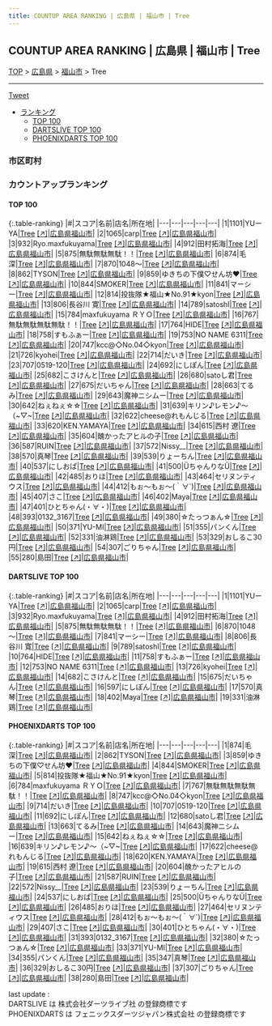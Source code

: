 ```yaml
---
title: COUNTUP AREA RANKING | 広島県 | 福山市 | Tree
---
```

## COUNTUP AREA RANKING | 広島県 | 福山市 | Tree

[TOP](/darts/rank/) > [広島県](/darts/rank/広島県/) > [福山市](/darts/rank/広島県/福山市/) > Tree

___

<a href="https://twitter.com/share?ref_src=twsrc%5Etfw" data-text="COUNTUP AREA RANKING | 広島県福山市Tree" class="twitter-share-button" data-hashtags="DARTSLIVE,PHOENIXDARTS,darts,ダーツ" data-show-count="false">Tweet</a>

* [ランキング](#カウントアップランキング)
    * [TOP 100](#top-100)
    * [DARTSLIVE TOP 100](#dartslive-top-100)
    * [PHOENIXDARTS TOP 100](#phoenixdarts-top-100)

### 市区町村

<ul>

</ul>

### カウントアップランキング

#### TOP 100



{:.table-ranking}
|#|スコア|名前|店名|所在地|
|---|---|---|---|---|
|1|1101|<span class="rank-name-dl">YUーYA</span>|<a href="/darts/rank/shops/60dfb72e49f59936774c926eb736cb5a.html">Tree</a> <a href="https://search.dartslive.com/jp/shop/60dfb72e49f59936774c926eb736cb5a">[↗]</a>|<a href="/darts/rank/広島県/福山市">広島県福山市</a>|
|2|1065|<span class="rank-name-dl">carp</span>|<a href="/darts/rank/shops/60dfb72e49f59936774c926eb736cb5a.html">Tree</a> <a href="https://search.dartslive.com/jp/shop/60dfb72e49f59936774c926eb736cb5a">[↗]</a>|<a href="/darts/rank/広島県/福山市">広島県福山市</a>|
|3|932|<span class="rank-name-dl">Ryo.maxfukuyama</span>|<a href="/darts/rank/shops/60dfb72e49f59936774c926eb736cb5a.html">Tree</a> <a href="https://search.dartslive.com/jp/shop/60dfb72e49f59936774c926eb736cb5a">[↗]</a>|<a href="/darts/rank/広島県/福山市">広島県福山市</a>|
|4|912|<span class="rank-name-dl">田村拓海</span>|<a href="/darts/rank/shops/60dfb72e49f59936774c926eb736cb5a.html">Tree</a> <a href="https://search.dartslive.com/jp/shop/60dfb72e49f59936774c926eb736cb5a">[↗]</a>|<a href="/darts/rank/広島県/福山市">広島県福山市</a>|
|5|875|<span class="rank-name-dl">無駄無駄無駄！！</span>|<a href="/darts/rank/shops/60dfb72e49f59936774c926eb736cb5a.html">Tree</a> <a href="https://search.dartslive.com/jp/shop/60dfb72e49f59936774c926eb736cb5a">[↗]</a>|<a href="/darts/rank/広島県/福山市">広島県福山市</a>|
|6|874|<span class="rank-name-pd">毛深</span>|<a href="/darts/rank/shops/95175.html">Tree</a> <a href="https://vs.phoenixdarts.com/jp/shop/shopDetailInfo/s_95175?s_seq=95175">[↗]</a>|<a href="/darts/rank/広島県/福山市">広島県福山市</a>|
|7|870|<span class="rank-name-dl">1048～</span>|<a href="/darts/rank/shops/60dfb72e49f59936774c926eb736cb5a.html">Tree</a> <a href="https://search.dartslive.com/jp/shop/60dfb72e49f59936774c926eb736cb5a">[↗]</a>|<a href="/darts/rank/広島県/福山市">広島県福山市</a>|
|8|862|<span class="rank-name-pd">TYSON</span>|<a href="/darts/rank/shops/95175.html">Tree</a> <a href="https://vs.phoenixdarts.com/jp/shop/shopDetailInfo/s_95175?s_seq=95175">[↗]</a>|<a href="/darts/rank/広島県/福山市">広島県福山市</a>|
|9|859|<span class="rank-name-pd">ゆきちの下僕♡せん坊♥</span>|<a href="/darts/rank/shops/95175.html">Tree</a> <a href="https://vs.phoenixdarts.com/jp/shop/shopDetailInfo/s_95175?s_seq=95175">[↗]</a>|<a href="/darts/rank/広島県/福山市">広島県福山市</a>|
|10|844|<span class="rank-name-pd">SMOKER</span>|<a href="/darts/rank/shops/95175.html">Tree</a> <a href="https://vs.phoenixdarts.com/jp/shop/shopDetailInfo/s_95175?s_seq=95175">[↗]</a>|<a href="/darts/rank/広島県/福山市">広島県福山市</a>|
|11|841|<span class="rank-name-dl">マーシー</span>|<a href="/darts/rank/shops/60dfb72e49f59936774c926eb736cb5a.html">Tree</a> <a href="https://search.dartslive.com/jp/shop/60dfb72e49f59936774c926eb736cb5a">[↗]</a>|<a href="/darts/rank/広島県/福山市">広島県福山市</a>|
|12|814|<span class="rank-name-pd">投抜隊★福山★No.91★kyon</span>|<a href="/darts/rank/shops/95175.html">Tree</a> <a href="https://vs.phoenixdarts.com/jp/shop/shopDetailInfo/s_95175?s_seq=95175">[↗]</a>|<a href="/darts/rank/広島県/福山市">広島県福山市</a>|
|13|806|<span class="rank-name-dl">長谷川 寛</span>|<a href="/darts/rank/shops/60dfb72e49f59936774c926eb736cb5a.html">Tree</a> <a href="https://search.dartslive.com/jp/shop/60dfb72e49f59936774c926eb736cb5a">[↗]</a>|<a href="/darts/rank/広島県/福山市">広島県福山市</a>|
|14|789|<span class="rank-name-dl">satoshI</span>|<a href="/darts/rank/shops/60dfb72e49f59936774c926eb736cb5a.html">Tree</a> <a href="https://search.dartslive.com/jp/shop/60dfb72e49f59936774c926eb736cb5a">[↗]</a>|<a href="/darts/rank/広島県/福山市">広島県福山市</a>|
|15|784|<span class="rank-name-pd">maxfukuyama ＲＹＯ</span>|<a href="/darts/rank/shops/95175.html">Tree</a> <a href="https://vs.phoenixdarts.com/jp/shop/shopDetailInfo/s_95175?s_seq=95175">[↗]</a>|<a href="/darts/rank/広島県/福山市">広島県福山市</a>|
|16|767|<span class="rank-name-pd">無駄無駄無駄無駄！！</span>|<a href="/darts/rank/shops/95175.html">Tree</a> <a href="https://vs.phoenixdarts.com/jp/shop/shopDetailInfo/s_95175?s_seq=95175">[↗]</a>|<a href="/darts/rank/広島県/福山市">広島県福山市</a>|
|17|764|<span class="rank-name-dl">HIDE</span>|<a href="/darts/rank/shops/60dfb72e49f59936774c926eb736cb5a.html">Tree</a> <a href="https://search.dartslive.com/jp/shop/60dfb72e49f59936774c926eb736cb5a">[↗]</a>|<a href="/darts/rank/広島県/福山市">広島県福山市</a>|
|18|758|<span class="rank-name-dl">すもふぁー</span>|<a href="/darts/rank/shops/60dfb72e49f59936774c926eb736cb5a.html">Tree</a> <a href="https://search.dartslive.com/jp/shop/60dfb72e49f59936774c926eb736cb5a">[↗]</a>|<a href="/darts/rank/広島県/福山市">広島県福山市</a>|
|19|753|<span class="rank-name-dl">NO NAME 6311</span>|<a href="/darts/rank/shops/60dfb72e49f59936774c926eb736cb5a.html">Tree</a> <a href="https://search.dartslive.com/jp/shop/60dfb72e49f59936774c926eb736cb5a">[↗]</a>|<a href="/darts/rank/広島県/福山市">広島県福山市</a>|
|20|747|<span class="rank-name-pd">kcc@◇No.04◇kyon</span>|<a href="/darts/rank/shops/95175.html">Tree</a> <a href="https://vs.phoenixdarts.com/jp/shop/shopDetailInfo/s_95175?s_seq=95175">[↗]</a>|<a href="/darts/rank/広島県/福山市">広島県福山市</a>|
|21|726|<span class="rank-name-dl">kyohei</span>|<a href="/darts/rank/shops/60dfb72e49f59936774c926eb736cb5a.html">Tree</a> <a href="https://search.dartslive.com/jp/shop/60dfb72e49f59936774c926eb736cb5a">[↗]</a>|<a href="/darts/rank/広島県/福山市">広島県福山市</a>|
|22|714|<span class="rank-name-pd">だいき</span>|<a href="/darts/rank/shops/95175.html">Tree</a> <a href="https://vs.phoenixdarts.com/jp/shop/shopDetailInfo/s_95175?s_seq=95175">[↗]</a>|<a href="/darts/rank/広島県/福山市">広島県福山市</a>|
|23|707|<span class="rank-name-pd">0519-120</span>|<a href="/darts/rank/shops/95175.html">Tree</a> <a href="https://vs.phoenixdarts.com/jp/shop/shopDetailInfo/s_95175?s_seq=95175">[↗]</a>|<a href="/darts/rank/広島県/福山市">広島県福山市</a>|
|24|692|<span class="rank-name-pd">にしぽん</span>|<a href="/darts/rank/shops/95175.html">Tree</a> <a href="https://vs.phoenixdarts.com/jp/shop/shopDetailInfo/s_95175?s_seq=95175">[↗]</a>|<a href="/darts/rank/広島県/福山市">広島県福山市</a>|
|25|682|<span class="rank-name-dl">こさけんと</span>|<a href="/darts/rank/shops/60dfb72e49f59936774c926eb736cb5a.html">Tree</a> <a href="https://search.dartslive.com/jp/shop/60dfb72e49f59936774c926eb736cb5a">[↗]</a>|<a href="/darts/rank/広島県/福山市">広島県福山市</a>|
|26|680|<span class="rank-name-pd">satoし君</span>|<a href="/darts/rank/shops/95175.html">Tree</a> <a href="https://vs.phoenixdarts.com/jp/shop/shopDetailInfo/s_95175?s_seq=95175">[↗]</a>|<a href="/darts/rank/広島県/福山市">広島県福山市</a>|
|27|675|<span class="rank-name-dl">だいちゃん</span>|<a href="/darts/rank/shops/60dfb72e49f59936774c926eb736cb5a.html">Tree</a> <a href="https://search.dartslive.com/jp/shop/60dfb72e49f59936774c926eb736cb5a">[↗]</a>|<a href="/darts/rank/広島県/福山市">広島県福山市</a>|
|28|663|<span class="rank-name-pd">てるみ</span>|<a href="/darts/rank/shops/95175.html">Tree</a> <a href="https://vs.phoenixdarts.com/jp/shop/shopDetailInfo/s_95175?s_seq=95175">[↗]</a>|<a href="/darts/rank/広島県/福山市">広島県福山市</a>|
|29|643|<span class="rank-name-pd">魔神ニシムー</span>|<a href="/darts/rank/shops/95175.html">Tree</a> <a href="https://vs.phoenixdarts.com/jp/shop/shopDetailInfo/s_95175?s_seq=95175">[↗]</a>|<a href="/darts/rank/広島県/福山市">広島県福山市</a>|
|30|642|<span class="rank-name-pd">ねぇねぇ☆☆</span>|<a href="/darts/rank/shops/95175.html">Tree</a> <a href="https://vs.phoenixdarts.com/jp/shop/shopDetailInfo/s_95175?s_seq=95175">[↗]</a>|<a href="/darts/rank/広島県/福山市">広島県福山市</a>|
|31|639|<span class="rank-name-pd">キリン♪レモン♪～（~▽~</span>|<a href="/darts/rank/shops/95175.html">Tree</a> <a href="https://vs.phoenixdarts.com/jp/shop/shopDetailInfo/s_95175?s_seq=95175">[↗]</a>|<a href="/darts/rank/広島県/福山市">広島県福山市</a>|
|32|622|<span class="rank-name-pd">cheese@れもんじる</span>|<a href="/darts/rank/shops/95175.html">Tree</a> <a href="https://vs.phoenixdarts.com/jp/shop/shopDetailInfo/s_95175?s_seq=95175">[↗]</a>|<a href="/darts/rank/広島県/福山市">広島県福山市</a>|
|33|620|<span class="rank-name-pd">KEN.YAMAYA</span>|<a href="/darts/rank/shops/95175.html">Tree</a> <a href="https://vs.phoenixdarts.com/jp/shop/shopDetailInfo/s_95175?s_seq=95175">[↗]</a>|<a href="/darts/rank/広島県/福山市">広島県福山市</a>|
|34|615|<span class="rank-name-pd"><span class="pro-icon-pd"></span>西村 遼</span>|<a href="/darts/rank/shops/95175.html">Tree</a> <a href="https://vs.phoenixdarts.com/jp/shop/shopDetailInfo/s_95175?s_seq=95175">[↗]</a>|<a href="/darts/rank/広島県/福山市">広島県福山市</a>|
|35|604|<span class="rank-name-pd">醜かったアヒルの子</span>|<a href="/darts/rank/shops/95175.html">Tree</a> <a href="https://vs.phoenixdarts.com/jp/shop/shopDetailInfo/s_95175?s_seq=95175">[↗]</a>|<a href="/darts/rank/広島県/福山市">広島県福山市</a>|
|36|587|<span class="rank-name-pd">RUIN</span>|<a href="/darts/rank/shops/95175.html">Tree</a> <a href="https://vs.phoenixdarts.com/jp/shop/shopDetailInfo/s_95175?s_seq=95175">[↗]</a>|<a href="/darts/rank/広島県/福山市">広島県福山市</a>|
|37|572|<span class="rank-name-pd">Nissy__</span>|<a href="/darts/rank/shops/95175.html">Tree</a> <a href="https://vs.phoenixdarts.com/jp/shop/shopDetailInfo/s_95175?s_seq=95175">[↗]</a>|<a href="/darts/rank/広島県/福山市">広島県福山市</a>|
|38|570|<span class="rank-name-dl">真琴</span>|<a href="/darts/rank/shops/60dfb72e49f59936774c926eb736cb5a.html">Tree</a> <a href="https://search.dartslive.com/jp/shop/60dfb72e49f59936774c926eb736cb5a">[↗]</a>|<a href="/darts/rank/広島県/福山市">広島県福山市</a>|
|39|539|<span class="rank-name-pd">りょーちん</span>|<a href="/darts/rank/shops/95175.html">Tree</a> <a href="https://vs.phoenixdarts.com/jp/shop/shopDetailInfo/s_95175?s_seq=95175">[↗]</a>|<a href="/darts/rank/広島県/福山市">広島県福山市</a>|
|40|537|<span class="rank-name-pd">にしおぱ</span>|<a href="/darts/rank/shops/95175.html">Tree</a> <a href="https://vs.phoenixdarts.com/jp/shop/shopDetailInfo/s_95175?s_seq=95175">[↗]</a>|<a href="/darts/rank/広島県/福山市">広島県福山市</a>|
|41|500|<span class="rank-name-pd">ÜちゃんりなÜ</span>|<a href="/darts/rank/shops/95175.html">Tree</a> <a href="https://vs.phoenixdarts.com/jp/shop/shopDetailInfo/s_95175?s_seq=95175">[↗]</a>|<a href="/darts/rank/広島県/福山市">広島県福山市</a>|
|42|485|<span class="rank-name-pd">おりほ</span>|<a href="/darts/rank/shops/95175.html">Tree</a> <a href="https://vs.phoenixdarts.com/jp/shop/shopDetailInfo/s_95175?s_seq=95175">[↗]</a>|<a href="/darts/rank/広島県/福山市">広島県福山市</a>|
|43|464|<span class="rank-name-pd">セリヌンティウス</span>|<a href="/darts/rank/shops/95175.html">Tree</a> <a href="https://vs.phoenixdarts.com/jp/shop/shopDetailInfo/s_95175?s_seq=95175">[↗]</a>|<a href="/darts/rank/広島県/福山市">広島県福山市</a>|
|44|412|<span class="rank-name-pd">もぉ～もぉ～(｀∀´)</span>|<a href="/darts/rank/shops/95175.html">Tree</a> <a href="https://vs.phoenixdarts.com/jp/shop/shopDetailInfo/s_95175?s_seq=95175">[↗]</a>|<a href="/darts/rank/広島県/福山市">広島県福山市</a>|
|45|407|<span class="rank-name-pd">さこ</span>|<a href="/darts/rank/shops/95175.html">Tree</a> <a href="https://vs.phoenixdarts.com/jp/shop/shopDetailInfo/s_95175?s_seq=95175">[↗]</a>|<a href="/darts/rank/広島県/福山市">広島県福山市</a>|
|46|402|<span class="rank-name-dl">Maya</span>|<a href="/darts/rank/shops/60dfb72e49f59936774c926eb736cb5a.html">Tree</a> <a href="https://search.dartslive.com/jp/shop/60dfb72e49f59936774c926eb736cb5a">[↗]</a>|<a href="/darts/rank/広島県/福山市">広島県福山市</a>|
|47|401|<span class="rank-name-pd">ひとちゃん(・∀・)</span>|<a href="/darts/rank/shops/95175.html">Tree</a> <a href="https://vs.phoenixdarts.com/jp/shop/shopDetailInfo/s_95175?s_seq=95175">[↗]</a>|<a href="/darts/rank/広島県/福山市">広島県福山市</a>|
|48|393|<span class="rank-name-pd">0132_3167</span>|<a href="/darts/rank/shops/95175.html">Tree</a> <a href="https://vs.phoenixdarts.com/jp/shop/shopDetailInfo/s_95175?s_seq=95175">[↗]</a>|<a href="/darts/rank/広島県/福山市">広島県福山市</a>|
|49|380|<span class="rank-name-pd">☆たっつぁん☆</span>|<a href="/darts/rank/shops/95175.html">Tree</a> <a href="https://vs.phoenixdarts.com/jp/shop/shopDetailInfo/s_95175?s_seq=95175">[↗]</a>|<a href="/darts/rank/広島県/福山市">広島県福山市</a>|
|50|371|<span class="rank-name-pd">YU-MI</span>|<a href="/darts/rank/shops/95175.html">Tree</a> <a href="https://vs.phoenixdarts.com/jp/shop/shopDetailInfo/s_95175?s_seq=95175">[↗]</a>|<a href="/darts/rank/広島県/福山市">広島県福山市</a>|
|51|355|<span class="rank-name-pd">パンくん</span>|<a href="/darts/rank/shops/95175.html">Tree</a> <a href="https://vs.phoenixdarts.com/jp/shop/shopDetailInfo/s_95175?s_seq=95175">[↗]</a>|<a href="/darts/rank/広島県/福山市">広島県福山市</a>|
|52|331|<span class="rank-name-dl">油淋鶏</span>|<a href="/darts/rank/shops/60dfb72e49f59936774c926eb736cb5a.html">Tree</a> <a href="https://search.dartslive.com/jp/shop/60dfb72e49f59936774c926eb736cb5a">[↗]</a>|<a href="/darts/rank/広島県/福山市">広島県福山市</a>|
|53|329|<span class="rank-name-pd">おしるこ30円</span>|<a href="/darts/rank/shops/95175.html">Tree</a> <a href="https://vs.phoenixdarts.com/jp/shop/shopDetailInfo/s_95175?s_seq=95175">[↗]</a>|<a href="/darts/rank/広島県/福山市">広島県福山市</a>|
|54|307|<span class="rank-name-pd">ごりちゃん</span>|<a href="/darts/rank/shops/95175.html">Tree</a> <a href="https://vs.phoenixdarts.com/jp/shop/shopDetailInfo/s_95175?s_seq=95175">[↗]</a>|<a href="/darts/rank/広島県/福山市">広島県福山市</a>|
|55|280|<span class="rank-name-pd">島田</span>|<a href="/darts/rank/shops/95175.html">Tree</a> <a href="https://vs.phoenixdarts.com/jp/shop/shopDetailInfo/s_95175?s_seq=95175">[↗]</a>|<a href="/darts/rank/広島県/福山市">広島県福山市</a>|


#### DARTSLIVE TOP 100



{:.table-ranking}
|#|スコア|名前|店名|所在地|
|---|---|---|---|---|
|1|1101|<span class="rank-name-dl">YUーYA</span>|<a href="/darts/rank/shops/60dfb72e49f59936774c926eb736cb5a.html">Tree</a> <a href="https://search.dartslive.com/jp/shop/60dfb72e49f59936774c926eb736cb5a">[↗]</a>|<a href="/darts/rank/広島県/福山市">広島県福山市</a>|
|2|1065|<span class="rank-name-dl">carp</span>|<a href="/darts/rank/shops/60dfb72e49f59936774c926eb736cb5a.html">Tree</a> <a href="https://search.dartslive.com/jp/shop/60dfb72e49f59936774c926eb736cb5a">[↗]</a>|<a href="/darts/rank/広島県/福山市">広島県福山市</a>|
|3|932|<span class="rank-name-dl">Ryo.maxfukuyama</span>|<a href="/darts/rank/shops/60dfb72e49f59936774c926eb736cb5a.html">Tree</a> <a href="https://search.dartslive.com/jp/shop/60dfb72e49f59936774c926eb736cb5a">[↗]</a>|<a href="/darts/rank/広島県/福山市">広島県福山市</a>|
|4|912|<span class="rank-name-dl">田村拓海</span>|<a href="/darts/rank/shops/60dfb72e49f59936774c926eb736cb5a.html">Tree</a> <a href="https://search.dartslive.com/jp/shop/60dfb72e49f59936774c926eb736cb5a">[↗]</a>|<a href="/darts/rank/広島県/福山市">広島県福山市</a>|
|5|875|<span class="rank-name-dl">無駄無駄無駄！！</span>|<a href="/darts/rank/shops/60dfb72e49f59936774c926eb736cb5a.html">Tree</a> <a href="https://search.dartslive.com/jp/shop/60dfb72e49f59936774c926eb736cb5a">[↗]</a>|<a href="/darts/rank/広島県/福山市">広島県福山市</a>|
|6|870|<span class="rank-name-dl">1048～</span>|<a href="/darts/rank/shops/60dfb72e49f59936774c926eb736cb5a.html">Tree</a> <a href="https://search.dartslive.com/jp/shop/60dfb72e49f59936774c926eb736cb5a">[↗]</a>|<a href="/darts/rank/広島県/福山市">広島県福山市</a>|
|7|841|<span class="rank-name-dl">マーシー</span>|<a href="/darts/rank/shops/60dfb72e49f59936774c926eb736cb5a.html">Tree</a> <a href="https://search.dartslive.com/jp/shop/60dfb72e49f59936774c926eb736cb5a">[↗]</a>|<a href="/darts/rank/広島県/福山市">広島県福山市</a>|
|8|806|<span class="rank-name-dl">長谷川 寛</span>|<a href="/darts/rank/shops/60dfb72e49f59936774c926eb736cb5a.html">Tree</a> <a href="https://search.dartslive.com/jp/shop/60dfb72e49f59936774c926eb736cb5a">[↗]</a>|<a href="/darts/rank/広島県/福山市">広島県福山市</a>|
|9|789|<span class="rank-name-dl">satoshI</span>|<a href="/darts/rank/shops/60dfb72e49f59936774c926eb736cb5a.html">Tree</a> <a href="https://search.dartslive.com/jp/shop/60dfb72e49f59936774c926eb736cb5a">[↗]</a>|<a href="/darts/rank/広島県/福山市">広島県福山市</a>|
|10|764|<span class="rank-name-dl">HIDE</span>|<a href="/darts/rank/shops/60dfb72e49f59936774c926eb736cb5a.html">Tree</a> <a href="https://search.dartslive.com/jp/shop/60dfb72e49f59936774c926eb736cb5a">[↗]</a>|<a href="/darts/rank/広島県/福山市">広島県福山市</a>|
|11|758|<span class="rank-name-dl">すもふぁー</span>|<a href="/darts/rank/shops/60dfb72e49f59936774c926eb736cb5a.html">Tree</a> <a href="https://search.dartslive.com/jp/shop/60dfb72e49f59936774c926eb736cb5a">[↗]</a>|<a href="/darts/rank/広島県/福山市">広島県福山市</a>|
|12|753|<span class="rank-name-dl">NO NAME 6311</span>|<a href="/darts/rank/shops/60dfb72e49f59936774c926eb736cb5a.html">Tree</a> <a href="https://search.dartslive.com/jp/shop/60dfb72e49f59936774c926eb736cb5a">[↗]</a>|<a href="/darts/rank/広島県/福山市">広島県福山市</a>|
|13|726|<span class="rank-name-dl">kyohei</span>|<a href="/darts/rank/shops/60dfb72e49f59936774c926eb736cb5a.html">Tree</a> <a href="https://search.dartslive.com/jp/shop/60dfb72e49f59936774c926eb736cb5a">[↗]</a>|<a href="/darts/rank/広島県/福山市">広島県福山市</a>|
|14|682|<span class="rank-name-dl">こさけんと</span>|<a href="/darts/rank/shops/60dfb72e49f59936774c926eb736cb5a.html">Tree</a> <a href="https://search.dartslive.com/jp/shop/60dfb72e49f59936774c926eb736cb5a">[↗]</a>|<a href="/darts/rank/広島県/福山市">広島県福山市</a>|
|15|675|<span class="rank-name-dl">だいちゃん</span>|<a href="/darts/rank/shops/60dfb72e49f59936774c926eb736cb5a.html">Tree</a> <a href="https://search.dartslive.com/jp/shop/60dfb72e49f59936774c926eb736cb5a">[↗]</a>|<a href="/darts/rank/広島県/福山市">広島県福山市</a>|
|16|597|<span class="rank-name-dl">にしぽん</span>|<a href="/darts/rank/shops/60dfb72e49f59936774c926eb736cb5a.html">Tree</a> <a href="https://search.dartslive.com/jp/shop/60dfb72e49f59936774c926eb736cb5a">[↗]</a>|<a href="/darts/rank/広島県/福山市">広島県福山市</a>|
|17|570|<span class="rank-name-dl">真琴</span>|<a href="/darts/rank/shops/60dfb72e49f59936774c926eb736cb5a.html">Tree</a> <a href="https://search.dartslive.com/jp/shop/60dfb72e49f59936774c926eb736cb5a">[↗]</a>|<a href="/darts/rank/広島県/福山市">広島県福山市</a>|
|18|402|<span class="rank-name-dl">Maya</span>|<a href="/darts/rank/shops/60dfb72e49f59936774c926eb736cb5a.html">Tree</a> <a href="https://search.dartslive.com/jp/shop/60dfb72e49f59936774c926eb736cb5a">[↗]</a>|<a href="/darts/rank/広島県/福山市">広島県福山市</a>|
|19|331|<span class="rank-name-dl">油淋鶏</span>|<a href="/darts/rank/shops/60dfb72e49f59936774c926eb736cb5a.html">Tree</a> <a href="https://search.dartslive.com/jp/shop/60dfb72e49f59936774c926eb736cb5a">[↗]</a>|<a href="/darts/rank/広島県/福山市">広島県福山市</a>|


#### PHOENIXDARTS TOP 100



{:.table-ranking}
|#|スコア|名前|店名|所在地|
|---|---|---|---|---|
|1|874|<span class="rank-name-pd">毛深</span>|<a href="/darts/rank/shops/95175.html">Tree</a> <a href="https://vs.phoenixdarts.com/jp/shop/shopDetailInfo/s_95175?s_seq=95175">[↗]</a>|<a href="/darts/rank/広島県/福山市">広島県福山市</a>|
|2|862|<span class="rank-name-pd">TYSON</span>|<a href="/darts/rank/shops/95175.html">Tree</a> <a href="https://vs.phoenixdarts.com/jp/shop/shopDetailInfo/s_95175?s_seq=95175">[↗]</a>|<a href="/darts/rank/広島県/福山市">広島県福山市</a>|
|3|859|<span class="rank-name-pd">ゆきちの下僕♡せん坊♥</span>|<a href="/darts/rank/shops/95175.html">Tree</a> <a href="https://vs.phoenixdarts.com/jp/shop/shopDetailInfo/s_95175?s_seq=95175">[↗]</a>|<a href="/darts/rank/広島県/福山市">広島県福山市</a>|
|4|844|<span class="rank-name-pd">SMOKER</span>|<a href="/darts/rank/shops/95175.html">Tree</a> <a href="https://vs.phoenixdarts.com/jp/shop/shopDetailInfo/s_95175?s_seq=95175">[↗]</a>|<a href="/darts/rank/広島県/福山市">広島県福山市</a>|
|5|814|<span class="rank-name-pd">投抜隊★福山★No.91★kyon</span>|<a href="/darts/rank/shops/95175.html">Tree</a> <a href="https://vs.phoenixdarts.com/jp/shop/shopDetailInfo/s_95175?s_seq=95175">[↗]</a>|<a href="/darts/rank/広島県/福山市">広島県福山市</a>|
|6|784|<span class="rank-name-pd">maxfukuyama ＲＹＯ</span>|<a href="/darts/rank/shops/95175.html">Tree</a> <a href="https://vs.phoenixdarts.com/jp/shop/shopDetailInfo/s_95175?s_seq=95175">[↗]</a>|<a href="/darts/rank/広島県/福山市">広島県福山市</a>|
|7|767|<span class="rank-name-pd">無駄無駄無駄無駄！！</span>|<a href="/darts/rank/shops/95175.html">Tree</a> <a href="https://vs.phoenixdarts.com/jp/shop/shopDetailInfo/s_95175?s_seq=95175">[↗]</a>|<a href="/darts/rank/広島県/福山市">広島県福山市</a>|
|8|747|<span class="rank-name-pd">kcc@◇No.04◇kyon</span>|<a href="/darts/rank/shops/95175.html">Tree</a> <a href="https://vs.phoenixdarts.com/jp/shop/shopDetailInfo/s_95175?s_seq=95175">[↗]</a>|<a href="/darts/rank/広島県/福山市">広島県福山市</a>|
|9|714|<span class="rank-name-pd">だいき</span>|<a href="/darts/rank/shops/95175.html">Tree</a> <a href="https://vs.phoenixdarts.com/jp/shop/shopDetailInfo/s_95175?s_seq=95175">[↗]</a>|<a href="/darts/rank/広島県/福山市">広島県福山市</a>|
|10|707|<span class="rank-name-pd">0519-120</span>|<a href="/darts/rank/shops/95175.html">Tree</a> <a href="https://vs.phoenixdarts.com/jp/shop/shopDetailInfo/s_95175?s_seq=95175">[↗]</a>|<a href="/darts/rank/広島県/福山市">広島県福山市</a>|
|11|692|<span class="rank-name-pd">にしぽん</span>|<a href="/darts/rank/shops/95175.html">Tree</a> <a href="https://vs.phoenixdarts.com/jp/shop/shopDetailInfo/s_95175?s_seq=95175">[↗]</a>|<a href="/darts/rank/広島県/福山市">広島県福山市</a>|
|12|680|<span class="rank-name-pd">satoし君</span>|<a href="/darts/rank/shops/95175.html">Tree</a> <a href="https://vs.phoenixdarts.com/jp/shop/shopDetailInfo/s_95175?s_seq=95175">[↗]</a>|<a href="/darts/rank/広島県/福山市">広島県福山市</a>|
|13|663|<span class="rank-name-pd">てるみ</span>|<a href="/darts/rank/shops/95175.html">Tree</a> <a href="https://vs.phoenixdarts.com/jp/shop/shopDetailInfo/s_95175?s_seq=95175">[↗]</a>|<a href="/darts/rank/広島県/福山市">広島県福山市</a>|
|14|643|<span class="rank-name-pd">魔神ニシムー</span>|<a href="/darts/rank/shops/95175.html">Tree</a> <a href="https://vs.phoenixdarts.com/jp/shop/shopDetailInfo/s_95175?s_seq=95175">[↗]</a>|<a href="/darts/rank/広島県/福山市">広島県福山市</a>|
|15|642|<span class="rank-name-pd">ねぇねぇ☆☆</span>|<a href="/darts/rank/shops/95175.html">Tree</a> <a href="https://vs.phoenixdarts.com/jp/shop/shopDetailInfo/s_95175?s_seq=95175">[↗]</a>|<a href="/darts/rank/広島県/福山市">広島県福山市</a>|
|16|639|<span class="rank-name-pd">キリン♪レモン♪～（~▽~</span>|<a href="/darts/rank/shops/95175.html">Tree</a> <a href="https://vs.phoenixdarts.com/jp/shop/shopDetailInfo/s_95175?s_seq=95175">[↗]</a>|<a href="/darts/rank/広島県/福山市">広島県福山市</a>|
|17|622|<span class="rank-name-pd">cheese@れもんじる</span>|<a href="/darts/rank/shops/95175.html">Tree</a> <a href="https://vs.phoenixdarts.com/jp/shop/shopDetailInfo/s_95175?s_seq=95175">[↗]</a>|<a href="/darts/rank/広島県/福山市">広島県福山市</a>|
|18|620|<span class="rank-name-pd">KEN.YAMAYA</span>|<a href="/darts/rank/shops/95175.html">Tree</a> <a href="https://vs.phoenixdarts.com/jp/shop/shopDetailInfo/s_95175?s_seq=95175">[↗]</a>|<a href="/darts/rank/広島県/福山市">広島県福山市</a>|
|19|615|<span class="rank-name-pd"><span class="pro-icon-pd"></span>西村 遼</span>|<a href="/darts/rank/shops/95175.html">Tree</a> <a href="https://vs.phoenixdarts.com/jp/shop/shopDetailInfo/s_95175?s_seq=95175">[↗]</a>|<a href="/darts/rank/広島県/福山市">広島県福山市</a>|
|20|604|<span class="rank-name-pd">醜かったアヒルの子</span>|<a href="/darts/rank/shops/95175.html">Tree</a> <a href="https://vs.phoenixdarts.com/jp/shop/shopDetailInfo/s_95175?s_seq=95175">[↗]</a>|<a href="/darts/rank/広島県/福山市">広島県福山市</a>|
|21|587|<span class="rank-name-pd">RUIN</span>|<a href="/darts/rank/shops/95175.html">Tree</a> <a href="https://vs.phoenixdarts.com/jp/shop/shopDetailInfo/s_95175?s_seq=95175">[↗]</a>|<a href="/darts/rank/広島県/福山市">広島県福山市</a>|
|22|572|<span class="rank-name-pd">Nissy__</span>|<a href="/darts/rank/shops/95175.html">Tree</a> <a href="https://vs.phoenixdarts.com/jp/shop/shopDetailInfo/s_95175?s_seq=95175">[↗]</a>|<a href="/darts/rank/広島県/福山市">広島県福山市</a>|
|23|539|<span class="rank-name-pd">りょーちん</span>|<a href="/darts/rank/shops/95175.html">Tree</a> <a href="https://vs.phoenixdarts.com/jp/shop/shopDetailInfo/s_95175?s_seq=95175">[↗]</a>|<a href="/darts/rank/広島県/福山市">広島県福山市</a>|
|24|537|<span class="rank-name-pd">にしおぱ</span>|<a href="/darts/rank/shops/95175.html">Tree</a> <a href="https://vs.phoenixdarts.com/jp/shop/shopDetailInfo/s_95175?s_seq=95175">[↗]</a>|<a href="/darts/rank/広島県/福山市">広島県福山市</a>|
|25|500|<span class="rank-name-pd">ÜちゃんりなÜ</span>|<a href="/darts/rank/shops/95175.html">Tree</a> <a href="https://vs.phoenixdarts.com/jp/shop/shopDetailInfo/s_95175?s_seq=95175">[↗]</a>|<a href="/darts/rank/広島県/福山市">広島県福山市</a>|
|26|485|<span class="rank-name-pd">おりほ</span>|<a href="/darts/rank/shops/95175.html">Tree</a> <a href="https://vs.phoenixdarts.com/jp/shop/shopDetailInfo/s_95175?s_seq=95175">[↗]</a>|<a href="/darts/rank/広島県/福山市">広島県福山市</a>|
|27|464|<span class="rank-name-pd">セリヌンティウス</span>|<a href="/darts/rank/shops/95175.html">Tree</a> <a href="https://vs.phoenixdarts.com/jp/shop/shopDetailInfo/s_95175?s_seq=95175">[↗]</a>|<a href="/darts/rank/広島県/福山市">広島県福山市</a>|
|28|412|<span class="rank-name-pd">もぉ～もぉ～(｀∀´)</span>|<a href="/darts/rank/shops/95175.html">Tree</a> <a href="https://vs.phoenixdarts.com/jp/shop/shopDetailInfo/s_95175?s_seq=95175">[↗]</a>|<a href="/darts/rank/広島県/福山市">広島県福山市</a>|
|29|407|<span class="rank-name-pd">さこ</span>|<a href="/darts/rank/shops/95175.html">Tree</a> <a href="https://vs.phoenixdarts.com/jp/shop/shopDetailInfo/s_95175?s_seq=95175">[↗]</a>|<a href="/darts/rank/広島県/福山市">広島県福山市</a>|
|30|401|<span class="rank-name-pd">ひとちゃん(・∀・)</span>|<a href="/darts/rank/shops/95175.html">Tree</a> <a href="https://vs.phoenixdarts.com/jp/shop/shopDetailInfo/s_95175?s_seq=95175">[↗]</a>|<a href="/darts/rank/広島県/福山市">広島県福山市</a>|
|31|393|<span class="rank-name-pd">0132_3167</span>|<a href="/darts/rank/shops/95175.html">Tree</a> <a href="https://vs.phoenixdarts.com/jp/shop/shopDetailInfo/s_95175?s_seq=95175">[↗]</a>|<a href="/darts/rank/広島県/福山市">広島県福山市</a>|
|32|380|<span class="rank-name-pd">☆たっつぁん☆</span>|<a href="/darts/rank/shops/95175.html">Tree</a> <a href="https://vs.phoenixdarts.com/jp/shop/shopDetailInfo/s_95175?s_seq=95175">[↗]</a>|<a href="/darts/rank/広島県/福山市">広島県福山市</a>|
|33|371|<span class="rank-name-pd">YU-MI</span>|<a href="/darts/rank/shops/95175.html">Tree</a> <a href="https://vs.phoenixdarts.com/jp/shop/shopDetailInfo/s_95175?s_seq=95175">[↗]</a>|<a href="/darts/rank/広島県/福山市">広島県福山市</a>|
|34|355|<span class="rank-name-pd">パンくん</span>|<a href="/darts/rank/shops/95175.html">Tree</a> <a href="https://vs.phoenixdarts.com/jp/shop/shopDetailInfo/s_95175?s_seq=95175">[↗]</a>|<a href="/darts/rank/広島県/福山市">広島県福山市</a>|
|35|347|<span class="rank-name-pd">真琴</span>|<a href="/darts/rank/shops/95175.html">Tree</a> <a href="https://vs.phoenixdarts.com/jp/shop/shopDetailInfo/s_95175?s_seq=95175">[↗]</a>|<a href="/darts/rank/広島県/福山市">広島県福山市</a>|
|36|329|<span class="rank-name-pd">おしるこ30円</span>|<a href="/darts/rank/shops/95175.html">Tree</a> <a href="https://vs.phoenixdarts.com/jp/shop/shopDetailInfo/s_95175?s_seq=95175">[↗]</a>|<a href="/darts/rank/広島県/福山市">広島県福山市</a>|
|37|307|<span class="rank-name-pd">ごりちゃん</span>|<a href="/darts/rank/shops/95175.html">Tree</a> <a href="https://vs.phoenixdarts.com/jp/shop/shopDetailInfo/s_95175?s_seq=95175">[↗]</a>|<a href="/darts/rank/広島県/福山市">広島県福山市</a>|
|38|280|<span class="rank-name-pd">島田</span>|<a href="/darts/rank/shops/95175.html">Tree</a> <a href="https://vs.phoenixdarts.com/jp/shop/shopDetailInfo/s_95175?s_seq=95175">[↗]</a>|<a href="/darts/rank/広島県/福山市">広島県福山市</a>|


<div class="footer border-top border-gray-light mt-5 pt-3 text-right text-gray">
    last update : <span style="font-weight: italic" id="foot_last_modified"></span><br />
    DARTSLIVE は 株式会社ダーツライブ社 の登録商標です<br />
    PHOENIXDARTS は フェニックスダーツジャパン株式会社 の登録商標です<br />
</div>

<script src="https://cdnjs.cloudflare.com/ajax/libs/jquery.tablesorter/2.31.3/js/jquery.tablesorter.min.js" integrity="sha512-qzgd5cYSZcosqpzpn7zF2ZId8f/8CHmFKZ8j7mU4OUXTNRd5g+ZHBPsgKEwoqxCtdQvExE5LprwwPAgoicguNg==" crossorigin="anonymous" referrerpolicy="no-referrer"></script>
<link rel="stylesheet" href="https://cdnjs.cloudflare.com/ajax/libs/jquery.tablesorter/2.31.3/css/theme.default.min.css" integrity="sha512-wghhOJkjQX0Lh3NSWvNKeZ0ZpNn+SPVXX1Qyc9OCaogADktxrBiBdKGDoqVUOyhStvMBmJQ8ZdMHiR3wuEq8+w==" crossorigin="anonymous" referrerpolicy="no-referrer" />
<script>
$(function() {
    $(".table-ranking").tablesorter({sortList:[[0, 0]]});
    $("#foot_last_modified").text(formatDate(new Date(document.lastModified), 'yyyy-MM-dd HH:mm:ss'));
});
</script>

<script async src="https://platform.twitter.com/widgets.js" charset="utf-8"></script>